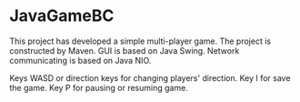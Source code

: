 # JavaGameBC

This project has developed a simple multi-player game. The project is constructed by Maven. GUI is based on Java Swing. Network communicating is based on Java NIO.

Keys WASD or direction keys for changing players' direction. Key I for save the game. Key P for pausing or resuming game.